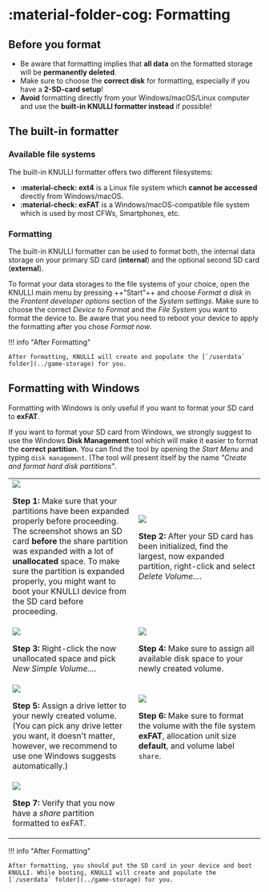 # :material-folder-cog: Formatting

## Before you format

* Be aware that formatting implies that **all data** on the formatted storage will be **permanently deleted**.
* Make sure to choose the **correct disk** for formatting, especially if you have a **2-SD-card setup**!
* **Avoid** formatting directly from your Windows/macOS/Linux computer and use the **built-in KNULLI formatter instead** if possible!

## The built-in formatter

### Available file systems

The built-in KNULLI formatter offers two different filesystems:

* **:material-check: ext4** is a Linux file system which **cannot be accessed** directly from Windows/macOS.
* **:material-check: exFAT** is a Windows/macOS-compatible file system which is used by most CFWs, Smartphones, etc.

### Formatting

The built-in KNULLI formatter can be used to format both, the internal data storage on your primary SD card (**internal**) and the optional second SD card (**external**).

To format your data storages to the file systems of your choice, open the KNULLI main menu by pressing ++"Start"++ and choose *Format a disk* in the *Frontent developer options* section of the *System settings*. Make sure to choose the correct *Device to Format* and the *File System* you want to format the device to. Be aware that you need to reboot your device to apply the formatting after you chose *Format now*.

!!! info "After Formatting"

    After formatting, KNULLI will create and populate the [`/userdata` folder](../game-storage) for you.

## Formatting with Windows

Formatting with Windows is only useful if you want to format your SD card to **exFAT**.

If you want to format your SD card from Windows, we strongly suggest to use the Windows **Disk Management** tool which will make it easier to format the **correct partition**. You can find the tool by opening the *Start Menu* and typing `disk management`. (The tool will present itself by the name *"Create and format hard disk partitions"*.

<table>
	<tr>
		<td width="50%">
			<img src="/_inc/images/play/formatting/001-formatting-after-flashing-not-yet-expanded.png">
			<p><strong>Step 1: </strong>Make sure that your partitions have been expanded properly before proceeding. The screenshot shows an SD card <strong>before</strong> the share partition was expanded with a lot of <strong>unallocated</strong> space. To make sure the partition is expanded properly, you might want to boot your KNULLI device from the SD card before proceeding.</p>
		</td>
		<td width="50%">
			<img src="/_inc/images/play/formatting/002-formatting-delete-volume.png">
	    	<p><strong>Step 2: </strong>After your SD card has been initialized, find the largest, now expanded partition, right-click and select <em>Delete Volume...</em>.</p>
		</td>
	</tr>
	<tr>
		<td>
			<img src="/_inc/images/play/formatting/003-formatting-create-volume.png">
			<p><strong>Step 3: </strong>Right-click the now unallocated space and pick <em>New Simple Volume...</em>.</p>
		</td>
		<td>
			<img src="/_inc/images/play/formatting/004-formatting-create-volume-max-size.png">
			<p><strong>Step 4: </strong>Make sure to assign all available disk space to your newly created volume.</p>
		</td>
	</tr>
	<tr>
		<td>
			<img src="/_inc/images/play/formatting/005-formatting-create-volume-assign-drive-letter.png">
			<p><strong>Step 5: </strong>Assign a drive letter to your newly created volume. (You can pick any drive letter you want, it doesn't matter, however, we recommend to use one Windows suggests automatically.)</p>
		</td>
		<td>
			<img src="/_inc/images/play/formatting/006-formatting-create-volume-format-to-exfat.png">
			<p><strong>Step 6: </strong>Make sure to format the volume with the file system <strong>exFAT</strong>, allocation unit size <strong>default</strong>, and volume label <code>share</code>.</p>
		</td>
	</tr>
	<tr>
		<td>
			<img src="/_inc/images/play/formatting/007-formatting-formatted-to-exfat.png">
			<p><strong>Step 7: </strong>Verify that you now have a <em>share</em> partition formatted to exFAT.</p>
		</td>
		<td></td>
	</tr>
</table>

!!! info "After Formatting"

    After formatting, you should put the SD card in your device and boot KNULLI. While booting, KNULLI will create and populate the [`/userdata` folder](../game-storage) for you.
